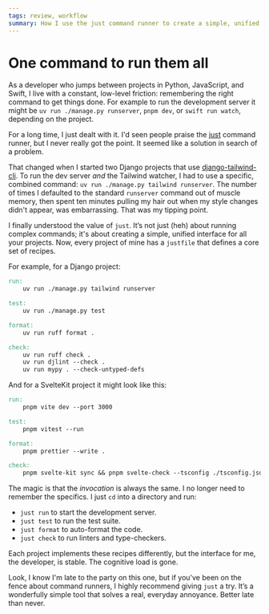 ```yaml
---
tags: review, workflow
summary: How I use the just command runner to create a simple, unified interface for running, testing, linting, and formatting all my projects, regardless of the tech stack.
---
```


# One command to run them all

As a developer who jumps between projects in Python, JavaScript, and Swift, I live with a constant, low-level friction: remembering the right command to get things done. For example to run the development server it might be `uv run ./manage.py runserver`, `pnpm dev`, or `swift run watch`, depending on the project. 

For a long time, I just dealt with it. I'd seen people praise the [just](https://github.com/casey/just) command runner, but I never really got the point. It seemed like a solution in search of a problem.

That changed when I started two Django projects that use [django-tailwind-cli](https://github.com/django-commons/django-tailwind-cli). To run the dev server *and* the Tailwind watcher, I had to use a specific, combined command: `uv run ./manage.py tailwind runserver`. The number of times I defaulted to the standard `runserver` command out of muscle memory, then spent ten minutes pulling my hair out when my style changes didn't appear, was embarrassing. That was my tipping point.

I finally understood the value of `just`. It’s not just (heh) about running complex commands; it's about creating a simple, unified interface for all your projects. Now, every project of mine has a `justfile` that defines a core set of recipes.

For example, for a Django project:

```makefile
run:
    uv run ./manage.py tailwind runserver

test:
    uv run ./manage.py test

format:
    uv run ruff format .

check:
    uv run ruff check .
    uv run djlint --check . 
    uv run mypy . --check-untyped-defs
```

And for a SvelteKit project it might look like this:

```makefile
run:
    pnpm vite dev --port 3000

test:
    pnpm vitest --run

format:
    pnpm prettier --write .

check:
    pnpm svelte-kit sync && pnpm svelte-check --tsconfig ./tsconfig.json
```

The magic is that the *invocation* is always the same. I no longer need to remember the specifics. I just `cd` into a directory and run:

-   `just run` to start the development server.
-   `just test` to run the test suite.
-   `just format` to auto-format the code.
-   `just check` to run linters and type-checkers.

Each project implements these recipes differently, but the interface for me, the developer, is stable. The cognitive load is gone.

Look, I know I'm late to the party on this one, but if you've been on the fence about command runners, I highly recommend giving `just` a try. It’s a wonderfully simple tool that solves a real, everyday annoyance. Better late than never.
